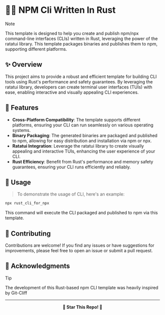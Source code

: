 # 🧗‍♀️ NPM Cli Written In Rust

> [!NOTE]
> This template is designed to help you create and publish npm/npx command-line interfaces (CLIs) written in Rust, leveraging the power of the ratatui library. This template packages binaries and publishes them to npm, supporting different platforms.

## ✨ Overview

This project aims to provide a robust and efficient template for building CLI tools using Rust's performance and safety guarantees. By leveraging the ratatui library, developers can create terminal user interfaces (TUIs) with ease, enabling interactive and visually appealing CLI experiences.

## 🥗 Features

- **Cross-Platform Compatibility**: The template supports different platforms, ensuring your CLI can run seamlessly on various operating systems.
- **Binary Packaging**: The generated binaries are packaged and published to npm, allowing for easy distribution and installation via npm or npx.
- **Ratatui Integration**: Leverage the ratatui library to create visually appealing and interactive TUIs, enhancing the user experience of your CLI.
- **Rust Efficiency**: Benefit from Rust's performance and memory safety guarantees, ensuring your CLI runs efficiently and reliably.

## 🌻 Usage

> To demonstrate the usage of CLI, here's an example:

```bash
npx rust_cli_for_npx
```

This command will execute the CLI packaged and published to npm via this template.

## 🍄 Contributing

Contributions are welcome! If you find any issues or have suggestions for improvements, please feel free to open an issue or submit a pull request.

## 🍤 Acknowledgments

> [!TIP]
>
> The development of this Rust-based npm CLI template was heavily inspired by Git-Cliff


---

<p align="center"><strong> 🌟 Star This Repo! 🌟 </strong></p>